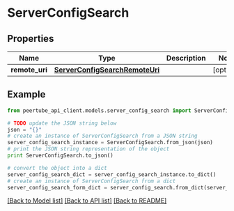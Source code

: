 # ServerConfigSearch


## Properties
Name | Type | Description | Notes
------------ | ------------- | ------------- | -------------
**remote_uri** | [**ServerConfigSearchRemoteUri**](ServerConfigSearchRemoteUri.md) |  | [optional] 

## Example

```python
from peertube_api_client.models.server_config_search import ServerConfigSearch

# TODO update the JSON string below
json = "{}"
# create an instance of ServerConfigSearch from a JSON string
server_config_search_instance = ServerConfigSearch.from_json(json)
# print the JSON string representation of the object
print ServerConfigSearch.to_json()

# convert the object into a dict
server_config_search_dict = server_config_search_instance.to_dict()
# create an instance of ServerConfigSearch from a dict
server_config_search_form_dict = server_config_search.from_dict(server_config_search_dict)
```
[[Back to Model list]](../README.md#documentation-for-models) [[Back to API list]](../README.md#documentation-for-api-endpoints) [[Back to README]](../README.md)


